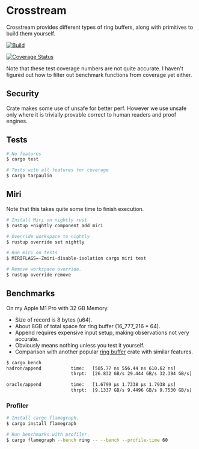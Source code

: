 # Crosstream

Crosstream provides different types of ring buffers, along with primitives to build them yourself.

[![Build](https://github.com/sandesh-sanjeev/crosstream/actions/workflows/rust.yml/badge.svg?branch=master)](https://github.com/sandesh-sanjeev/crosstream/actions/workflows/rust.yml)

[![Coverage Status](https://coveralls.io/repos/github/sandesh-sanjeev/crosstream/badge.svg?branch=master)](https://coveralls.io/github/sandesh-sanjeev/crosstream?branch=master)

Note that these test coverage numbers are not quite accurate. I haven't figured out
how to filter out benchmark functions from coverage yet either.

## Security

Crate makes some use of unsafe for better perf. However we use unsafe
only where it is trivially provable correct to human readers and proof engines. 

## Tests

```bash
# No features
$ cargo test

# Tests with all features for coverage
$ cargo tarpaulin
```

## Miri

Note that this takes quite some time to finish execution.

```bash
# Install Miri on nightly rust
$ rustup +nightly component add miri

# Override workspace to nightly
$ rustup override set nightly

# Run miri on tests
$ MIRIFLAGS=-Zmiri-disable-isolation cargo miri test

# Remove workspace override.
$ rustup override remove
```

## Benchmarks

On my Apple M1 Pro with 32 GB Memory.

* Size of record is 8 bytes (u64).
* About 8GB of total space for ring buffer (16_777_216 * 64).
* Append requires expensive input setup, making observations not very accurate.
* Obviously means nothing unless you test it yourself.
* Comparison with another popular [ring buffer](https://docs.rs/ringbuffer/latest/ringbuffer/struct.AllocRingBuffer.htm) crate with similar features.

```bash
$ cargo bench
hadron/append           time:   [505.77 ns 556.44 ns 610.62 ns]
                        thrpt:  [26.832 GB/s 29.444 GB/s 32.394 GB/s]

oracle/append           time:   [1.6799 µs 1.7338 µs 1.7938 µs]
                        thrpt:  [9.1337 GB/s 9.4496 GB/s 9.7530 GB/s]
```

### Profiler

```bash
# Install cargo flamegraph.
$ cargo install flamegraph

# Run benchmarks with profiler.
$ cargo flamegraph --bench ring -- --bench --profile-time 60
```